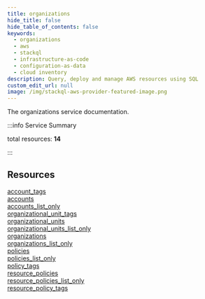 ```yaml
---
title: organizations
hide_title: false
hide_table_of_contents: false
keywords:
  - organizations
  - aws
  - stackql
  - infrastructure-as-code
  - configuration-as-data
  - cloud inventory
description: Query, deploy and manage AWS resources using SQL
custom_edit_url: null
image: /img/stackql-aws-provider-featured-image.png
---
```


The organizations service documentation.

:::info Service Summary

<div class="row">
<div class="providerDocColumn">
<span>total resources:&nbsp;<b>14</b></span><br />
</div>
</div>

:::

## Resources
<div class="row">
<div class="providerDocColumn">
<a href="/services/organizations/account_tags/">account_tags</a><br />
<a href="/services/organizations/accounts/">accounts</a><br />
<a href="/services/organizations/accounts_list_only/">accounts_list_only</a><br />
<a href="/services/organizations/organizational_unit_tags/">organizational_unit_tags</a><br />
<a href="/services/organizations/organizational_units/">organizational_units</a><br />
<a href="/services/organizations/organizational_units_list_only/">organizational_units_list_only</a><br />
<a href="/services/organizations/organizations/">organizations</a>
</div>
<div class="providerDocColumn">
<a href="/services/organizations/organizations_list_only/">organizations_list_only</a><br />
<a href="/services/organizations/policies/">policies</a><br />
<a href="/services/organizations/policies_list_only/">policies_list_only</a><br />
<a href="/services/organizations/policy_tags/">policy_tags</a><br />
<a href="/services/organizations/resource_policies/">resource_policies</a><br />
<a href="/services/organizations/resource_policies_list_only/">resource_policies_list_only</a><br />
<a href="/services/organizations/resource_policy_tags/">resource_policy_tags</a>
</div>
</div>